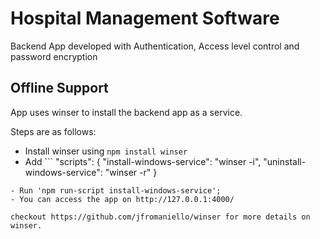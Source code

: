 # Hospital Management Software

Backend App developed with Authentication, Access level control and password encryption

## Offline Support
App uses winser to install the backend app as a service.

Steps are as follows:
- Install winser using ```npm install winser```
- Add ```
    "scripts": {
    "install-windows-service": "winser -i",
    "uninstall-windows-service": "winser -r"
  }
``` to your script package.json file;
- Run 'npm run-script install-windows-service';
- You can access the app on http://127.0.0.1:4000/

checkout https://github.com/jfromaniello/winser for more details on winser.

